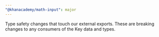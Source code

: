 ```yaml
---
"@khanacademy/math-input": major
---
```


Type safety changes that touch our external exports. These are breaking changes to any consumers of the Key data and types.
